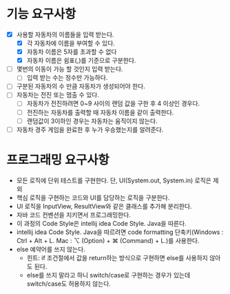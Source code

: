 # 기능 요구사항

-[x] 사용할 자동차의 이름들을 입력 받는다.
  -[x] 각 자동차에 이름을 부여할 수 있다. 
  -[x] 자동차 이름은 5자를 초과할 수 없다
  -[x] 자동차 이름은 쉼표(,)를 기준으로 구분한다. 
-[ ] 몇번의 이동이 가능 할 것인지 입력 받는다.
  -[ ] 입력 받는 수는 정수만 가능하다.
-[ ] 구분된 자동차의 수 만큼 자동차가 생성되어야 한다.
-[ ] 자동차는 전진 또는 멈출 수 있다.
  -[ ] 자동차가 전진하려면 0~9 사이의 랜덤 값을 구한 후 4 이상인 경우다.
  -[ ] 전진하는 자동차를 출력할 때 자동차 이름을 같이 출력한다. 
  -[ ] 랜덤값이 3이하인 경우는 자동차는 움직이지 않는다. 
-[ ] 자동차 경주 게임을 완료한 후 누가 우승했는지를 알려준다.

# 프로그래밍 요구사항
- 모든 로직에 단위 테스트를 구현한다. 단, UI(System.out, System.in) 로직은 제외
- 핵심 로직을 구현하는 코드와 UI를 담당하는 로직을 구분한다.
- UI 로직을 InputView, ResultView와 같은 클래스를 추가해 분리한다.
- 자바 코드 컨벤션을 지키면서 프로그래밍한다.
- 이 과정의 Code Style은 intellij idea Code Style. Java을 따른다.
- intellij idea Code Style. Java을 따르려면 code formatting 단축키(Windows : Ctrl + Alt + L. Mac : ⌥ (Option) + ⌘ (Command) + L.)를 사용한다.
- else 예약어를 쓰지 않는다.
  - 힌트: if 조건절에서 값을 return하는 방식으로 구현하면 else를 사용하지 않아도 된다.
  - else를 쓰지 말라고 하니 switch/case로 구현하는 경우가 있는데 switch/case도 허용하지 않는다.